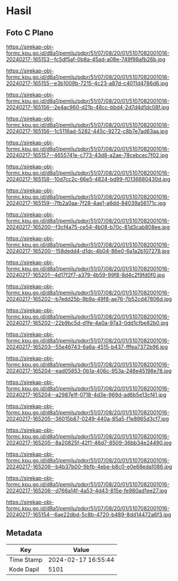 # Hasil

## Foto C Plano

https://sirekap-obj-formc.kpu.go.id/d8a1/pemilu/pdpr/51/07/08/20/01/5107082001016-20240217-165153--fc5df5af-0b8a-45ad-a08e-749f98afb26b.jpg

https://sirekap-obj-formc.kpu.go.id/d8a1/pemilu/pdpr/51/07/08/20/01/5107082001016-20240217-165155--e3b1009b-7215-4c23-a87d-c4011d4786d6.jpg

https://sirekap-obj-formc.kpu.go.id/d8a1/pemilu/pdpr/51/07/08/20/01/5107082001016-20240217-165156--2e4ac960-d21b-48cc-bbd4-2d7d4d1dc08f.jpg

https://sirekap-obj-formc.kpu.go.id/d8a1/pemilu/pdpr/51/07/08/20/01/5107082001016-20240217-165156--1c5116ad-5282-445c-9272-c8b7e7ad63aa.jpg

https://sirekap-obj-formc.kpu.go.id/d8a1/pemilu/pdpr/51/07/08/20/01/5107082001016-20240217-165157--4655741e-c773-43d8-a2ae-78cebcec7f02.jpg

https://sirekap-obj-formc.kpu.go.id/d8a1/pemilu/pdpr/51/07/08/20/01/5107082001016-20240217-165158--10d7cc2c-66e5-4824-bd99-f0136680430d.jpg

https://sirekap-obj-formc.kpu.go.id/d8a1/pemilu/pdpr/51/07/08/20/01/5107082001016-20240217-165159--7fb2a0aa-7f28-4ae1-a6dd-84039a56171c.jpg

https://sirekap-obj-formc.kpu.go.id/d8a1/pemilu/pdpr/51/07/08/20/01/5107082001016-20240217-165200--f3cf4a75-ce54-4b08-b70c-81d3cab808ee.jpg

https://sirekap-obj-formc.kpu.go.id/d8a1/pemilu/pdpr/51/07/08/20/01/5107082001016-20240217-165200--158dedd4-d1dc-4b04-86e0-6a1a2b107278.jpg

https://sirekap-obj-formc.kpu.go.id/d8a1/pemilu/pdpr/51/07/08/20/01/5107082001016-20240217-165201--4d17f2f7-a379-4b59-99f8-8d4c2f9fd0f0.jpg

https://sirekap-obj-formc.kpu.go.id/d8a1/pemilu/pdpr/51/07/08/20/01/5107082001016-20240217-165202--b7edd25b-9b9a-49f8-ae76-7b52cd47806d.jpg

https://sirekap-obj-formc.kpu.go.id/d8a1/pemilu/pdpr/51/07/08/20/01/5107082001016-20240217-165202--22b9bc5d-d1fe-4a0a-97a3-0dd1cfbe82b0.jpg

https://sirekap-obj-formc.kpu.go.id/d8a1/pemilu/pdpr/51/07/08/20/01/5107082001016-20240217-165203--55e46743-6a6a-4515-b437-fffea7372b96.jpg

https://sirekap-obj-formc.kpu.go.id/d8a1/pemilu/pdpr/51/07/08/20/01/5107082001016-20240217-165204--ead05853-0b1a-406c-953a-248e45198e78.jpg

https://sirekap-obj-formc.kpu.go.id/d8a1/pemilu/pdpr/51/07/08/20/01/5107082001016-20240217-165204--a2987e1f-0718-4d3e-969d-ad6b5e13cf41.jpg

https://sirekap-obj-formc.kpu.go.id/d8a1/pemilu/pdpr/51/07/08/20/01/5107082001016-20240217-165205--36015b87-0249-440a-85a5-f1e8965d3cf7.jpg

https://sirekap-obj-formc.kpu.go.id/d8a1/pemilu/pdpr/51/07/08/20/01/5107082001016-20240217-165205--8a20825f-42f1-46d7-8509-36bb34e24490.jpg

https://sirekap-obj-formc.kpu.go.id/d8a1/pemilu/pdpr/51/07/08/20/01/5107082001016-20240217-165206--b4b37b00-9bfb-4ebe-b8c0-e0e68eda1086.jpg

https://sirekap-obj-formc.kpu.go.id/d8a1/pemilu/pdpr/51/07/08/20/01/5107082001016-20240217-165206--d766a14f-4a53-4d43-815e-fe980ad1ee27.jpg

https://sirekap-obj-formc.kpu.go.id/d8a1/pemilu/pdpr/51/07/08/20/01/5107082001016-20240217-165154--6ae22dbd-5c8b-4720-b489-8dd14472a6f3.jpg


## Metadata

| Key        | Value               |
| ---------- | ------------------- |
| Time Stamp | 2024-02-17 16:55:44 |
| Kode Dapil | 5101                |



